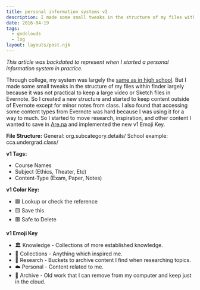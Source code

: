 ```yaml
---
title: personal information systems v2
description: I made some small tweaks in the structure of my files within finder largely because it was not practical to keep a large video or Sketch files in Evernote.
date: 2016-04-19
tags:
  - gndclouds
  - log
layout: layouts/post.njk
---
```


_This article was backdated to represent when I started a personal information system in practice._

Through college, my system was largely the [same as in high school](gndclouds.cc/personal-information-system-v1). But I made some small tweaks in the structure of my files within finder largely because it was not practical to keep a large video or Sketch files in Evernote. <!-- excerpt -->So I created a new structure and started to keep content outside of Evernote except for minor notes from class. I also found that accessing some content types from Evernote was hard because I was using it for a way to much. So I started to move research, inspiration, and other content I wanted to save in [Are.na](https://are.na) and implemented the new v1 Emoji Key.

**File Structure:**
General: org.subcategory.details/
School example: cca.undergrad.class/

**v1 Tags:**

- Course Names
- Subject (Ethics, Theater, Etc)
- Content-Type (Exam, Paper, Notes)

**v1 Color Key:**

- 🟦 Lookup or check the reference
- 🟨 Save this
- 🟥 Safe to Delete

**v1 Emoji Key**

- 🏛 Knowledge - Collections of more established knowledge.
- 💎 Collections - Anything which inspired me.
- 🔬 Research - Buckets to archive content I find when researching topics.
- ☁️ Personal - Content related to me.
- 💾 Archive - Old work that I can remove from my computer and keep just in the cloud.
